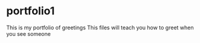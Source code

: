 # portfolio1
This is my portfolio of greetings
This files will teach you how to greet when you see someone

